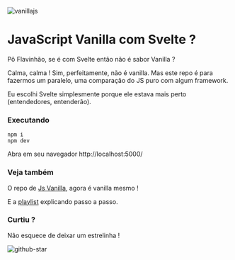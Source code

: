 ![vanillajs](https://user-images.githubusercontent.com/1257048/84575349-cfb01a80-ad82-11ea-8469-1fbf13d376b4.png)

# JavaScript Vanilla com Svelte ?

Pô Flavinhão, se é com Svelte então não é sabor Vanilla ?

Calma, calma ! Sim, perfeitamente, não é vanilla. Mas este repo é para fazermos um paralelo, uma
comparação do JS puro com algum framework.

Eu escolhi Svelte simplesmente porque ele estava mais perto (entendedores, entenderão).

### Executando

    npm i
    npm dev

Abra em seu navegador http://localhost:5000/

### Veja também

O repo de [Js Vanilla](https://github.com/flaviomicheletti/js-vanilla), agora é vanilla mesmo !

E a [playlist](https://www.youtube.com/playlist?list=PL4-j1jp_g6DvabDe7xyBmqQC9IzvZaeVe) explicando 
passo a passo.

### Curtiu ?

Não esquece de deixar um estrelinha !

![github-star](https://user-images.githubusercontent.com/1257048/94361962-61bc0480-008e-11eb-861c-30f6eae51d22.png)
